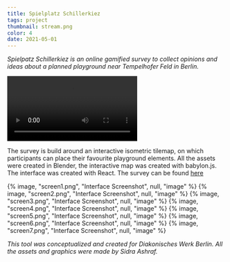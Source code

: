 ```yaml
---
title: Spielplatz Schillerkiez
tags: project
thumbnail: stream.png
color: 4
date: 2021-05-01
---
```


*Spielpatz Schillerkiez is an online gamified survey to collect opinions and ideas about a planned playground near Tempelhofer Feld in Berlin.*

<span class="more"></span>

<div class="video">
  <video autoplay loop>
    <source src="{% asset, 'playground.mp4', 'videos' %}" type="video/mp4">
  </video>
</div>

The survey is build around an interactive isometric tilemap, on which participants can place their favourite playground elements. All the assets were created in Blender, the interactive map was created with babylon.js. The interface was created with React. The survey can be found [here](http://spielplatz-schillerkiez.de)

<div class="gallery">
  {% image, "screen1.png", "Interface Screenshot", null, "image" %}
  {% image, "screen2.png", "Interface Screenshot", null, "image" %}
  {% image, "screen3.png", "Interface Screenshot", null, "image" %}
  {% image, "screen4.png", "Interface Screenshot", null, "image" %}
  {% image, "screen5.png", "Interface Screenshot", null, "image" %}
  {% image, "screen6.png", "Interface Screenshot", null, "image" %}
  {% image, "screen7.png", "Interface Screenshot", null, "image" %}
</div>

*This tool was conceptualized and created for Diakonisches Werk Berlin. All the assets and graphics were made by Sidra Ashraf.*
